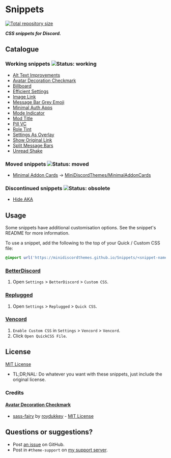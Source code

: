 [shield-repo-size]: https://img.shields.io/github/repo-size/Saltssaumure/template-discord-theme?label=Repository&style=flat-square "Total size"
[github]:           https://github.com/Saltssaumure/template-discord-theme
[issues]:           https://github.com/Saltssaumure/template-discord-theme/issues
[discord]:          https://discord.gg/uy8nKQVatp

[BetterDiscord]:    https://betterdiscord.app/
[Replugged]:        https://replugged.dev/
[Vencord]:          https://github.com/Vendicated/Vencord

# Snippets
[![Total repository size][shield-repo-size]][github]

***CSS snippets for Discord.***

## Catalogue
### Working snippets ![Status: working](https://img.shields.io/badge/status-working-green?style=flat-square)
- [Alt Text Improvements](AltTextImprovements)
- [Avatar Decoration Checkmark](AvatarDecorationCheckmark)
- [Billboard](Billboard)
- [Efficient Settings](EfficientSettings)
- [Image Link](ImageLink)
- [Message Bar Grey Emoji](MessageBarGreyEmoji)
- [Minimal Auth Apps](MinimalAuthApps)
- [Mode Indicator](ModeIndicator)
- [Mod Title](ModTitle)
- [Pill VC](PillVC)
- [Role Tint](RoleTint)
- [Settings As Overlay](SettingsAsOverlay)
- [Show Original Link](ShowOriginalLink)
- [Split Message Bars](SplitMessageBars)
- [Unread Shake](UnreadShake)

### Moved snippets ![Status: moved](https://img.shields.io/badge/status-moved-yellow?style=flat-square)
- [Minimal Addon Cards](_dead/MinimalAddonCards) → [MiniDiscordThemes/MinimalAddonCards](https://github.com/MiniDiscordThemes/MinimalAddonCards)

### Discontinued snippets ![Status: obsolete](https://img.shields.io/badge/status-obsolete-red?style=flat-square)
- [Hide AKA](_dead/HideAKA)

## Usage
Some snippets have additional customisation options. See the snippet's README for more information.

To use a snippet, add the following to the top of your Quick / Custom CSS file:
```css
@import url('https://minidiscordthemes.github.io/Snippets/<snippet-name>/main.css');
```

### [BetterDiscord][BetterDiscord]
1. Open `Settings` > `BetterDiscord` > `Custom CSS`.

### [Replugged][Replugged]
1. Open `Settings` > `Replugged` > `Quick CSS`.

### [Vencord][Vencord]
1. `Enable Custom CSS` in `Settings` > `Vencord` > `Vencord`.
2. Click `Open QuickCSS File`.

## License
[MIT License](LICENSE)
- <span title="Too long; didn't read; not a lawyer">TL;DR;NAL</span>: Do whatever you want with these snippets, just include the original license.

### Credits
#### [Avatar Decoration Checkmark](AvatarDecorationCheckmark)
- [sass-fairy](https://github.com/roydukkey/sass-fairy) by [roydukkey](https://github.com/roydukkey) - [MIT License](https://github.com/roydukkey/sass-fairy/blob/master/LICENSE)

## Questions or suggestions?
- Post [an issue][issues] on GitHub.
- Post in `#theme-support` on [my support server][discord].